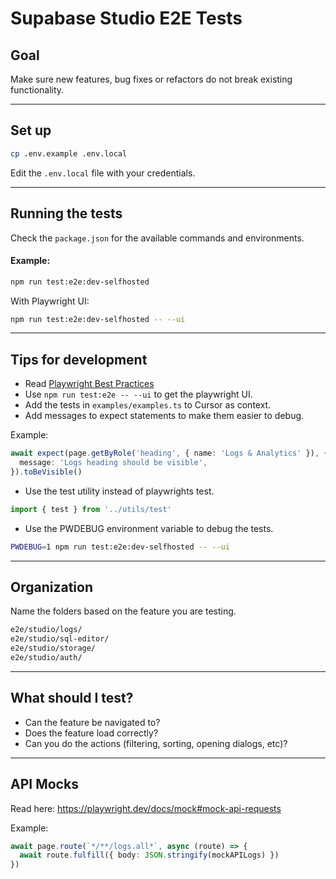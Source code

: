 # Supabase Studio E2E Tests

## Goal

Make sure new features, bug fixes or refactors do not break existing functionality.

---

## Set up

```bash
cp .env.example .env.local
```

Edit the `.env.local` file with your credentials.

---

## Running the tests

Check the `package.json` for the available commands and environments.

#### Example:

```bash
npm run test:e2e:dev-selfhosted
```

With Playwright UI:

```bash
npm run test:e2e:dev-selfhosted -- --ui
```

---

## Tips for development

- Read [Playwright Best Practices](https://playwright.dev/docs/best-practices)
- Use `npm run test:e2e -- --ui` to get the playwright UI.
- Add the tests in `examples/examples.ts` to Cursor as context.
- Add messages to expect statements to make them easier to debug.

Example:

```ts
await expect(page.getByRole('heading', { name: 'Logs & Analytics' }), {
  message: 'Logs heading should be visible',
}).toBeVisible()
```

- Use the test utility instead of playwrights test.

```ts
import { test } from '../utils/test'
```

- Use the PWDEBUG environment variable to debug the tests.

```bash
PWDEBUG=1 npm run test:e2e:dev-selfhosted -- --ui
```

---

## Organization

Name the folders based on the feature you are testing.

```bash
e2e/studio/logs/
e2e/studio/sql-editor/
e2e/studio/storage/
e2e/studio/auth/
```

---

## What should I test?

- Can the feature be navigated to?
- Does the feature load correctly?
- Can you do the actions (filtering, sorting, opening dialogs, etc)?

---

## API Mocks

Read here: https://playwright.dev/docs/mock#mock-api-requests

Example:

```ts
await page.route(`*/**/logs.all*`, async (route) => {
  await route.fulfill({ body: JSON.stringify(mockAPILogs) })
})
```
